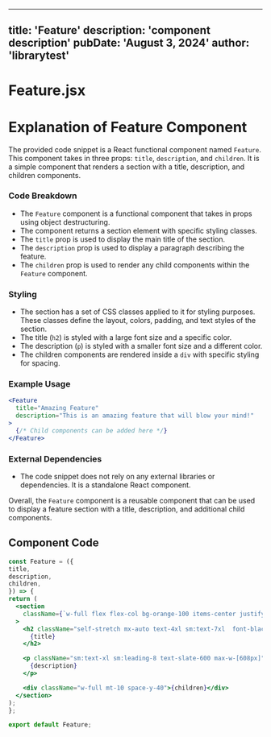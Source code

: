 ---
  title: 'Feature'
  description: 'component description'
  pubDate: 'August 3, 2024'
  author: 'librarytest'
  ---
  
  
  
  # Feature.jsx
  # Explanation of Feature Component

The provided code snippet is a React functional component named `Feature`. This component takes in three props: `title`, `description`, and `children`. It is a simple component that renders a section with a title, description, and children components.

### Code Breakdown
- The `Feature` component is a functional component that takes in props using object destructuring.
- The component returns a section element with specific styling classes.
- The `title` prop is used to display the main title of the section.
- The `description` prop is used to display a paragraph describing the feature.
- The `children` prop is used to render any child components within the `Feature` component.

### Styling
- The section has a set of CSS classes applied to it for styling purposes. These classes define the layout, colors, padding, and text styles of the section.
- The title (`h2`) is styled with a large font size and a specific color.
- The description (`p`) is styled with a smaller font size and a different color.
- The children components are rendered inside a `div` with specific styling for spacing.

### Example Usage
```jsx
<Feature
  title="Amazing Feature"
  description="This is an amazing feature that will blow your mind!"
>
  {/* Child components can be added here */}
</Feature>
```

### External Dependencies
- The code snippet does not rely on any external libraries or dependencies. It is a standalone React component.

Overall, the `Feature` component is a reusable component that can be used to display a feature section with a title, description, and additional child components.
  
  ## Component Code
  ```jsx
  const Feature = ({
  title,
  description,
  children,
}) => {
  return (
    <section
      className={`w-full flex flex-col bg-orange-100 items-center justify-center sm:text-center gap-4 py-32 p-8 sm:px-10`}
    >
      <h2 className="self-stretch mx-auto text-4xl sm:text-7xl  font-black text-gray-900">
        {title}
      </h2>

      <p className="sm:text-xl sm:leading-8 text-slate-600 max-w-[608px]">
        {description}
      </p>

      <div className="w-full mt-10 space-y-40">{children}</div>
    </section>
  );
};

export default Feature;
  ```
  